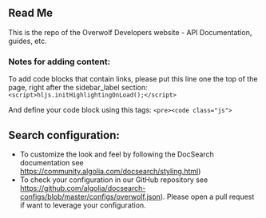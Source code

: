 ## Read Me
This is the repo of the Overwolf Developers website - API Documentation, guides, etc.

### Notes for adding content:
To add code blocks that contain links, please put this line one the top of the page, right after the sidebar_label section:
`<script>hljs.initHighlightingOnLoad();</script>`

And define your code block using this tags:
`<pre><code class="js">`

## Search configuration:

* To customize the look and feel by following the DocSearch documentation see https://community.algolia.com/docsearch/styling.html) 
* To check your configuration in our GitHub repository see https://github.com/algolia/docsearch-configs/blob/master/configs/overwolf.json). Please open a pull request if want to leverage your configuration.

